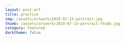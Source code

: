 ```yaml
---
layout: post-art
title: practice
img: /assets/artwork/2010-07-13-portrait.jpg
thumb: /assets/artwork/2010-07-13-portrait-thumb.jpg
category: featured
darktheme: false
---
```

